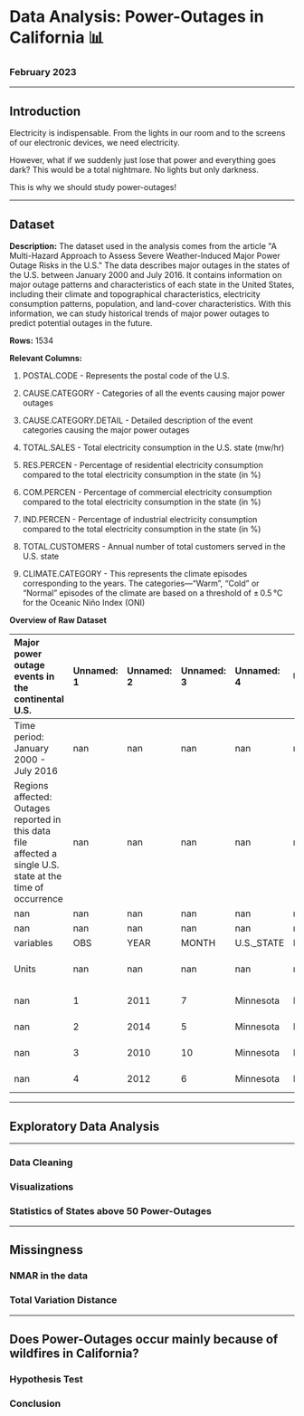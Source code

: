 # Data Analysis: Power-Outages in California 📊

### February 2023

---

## Introduction

Electricity is indispensable. From the lights in our room and to the screens of our electronic devices, we need electricity.

However, what if we suddenly just lose that power and everything goes dark?
This would be a total nightmare. No lights but only darkness. 

This is why we should study power-outages! 

---

## Dataset

**Description:** The dataset used in the analysis comes from the article "A Multi-Hazard Approach to Assess Severe Weather-Induced Major Power Outage Risks in the U.S." The data describes major outages in the states of the U.S. between January 2000 and July 2016. It contains information on major outage patterns and characteristics of each state in the United States, including their climate and topographical characteristics, electricity consumption patterns, population, and land-cover characteristics. With this information, we can study historical trends of major power outages to predict potential outages in the future.

**Rows:** 1534

**Relevant Columns:**

1) POSTAL.CODE - Represents the postal code of the U.S. 

2) CAUSE.CATEGORY - Categories of all the events causing major power outages 

3) CAUSE.CATEGORY.DETAIL - Detailed description of the event categories causing the major power outages

4) TOTAL.SALES - Total electricity consumption in the U.S. state (mw/hr)

5) RES.PERCEN - Percentage of residential electricity consumption compared to the total electricity consumption in the state (in %)

6) COM.PERCEN - Percentage of commercial electricity consumption compared to the total electricity consumption in the state (in %)

7) IND.PERCEN - Percentage of industrial electricity consumption compared to the total electricity consumption in the state (in %)

8) TOTAL.CUSTOMERS - Annual number of total customers served in the U.S. state

9) CLIMATE.CATEGORY - This represents the climate episodes corresponding to the years. The categories—“Warm”, “Cold” or “Normal” episodes of the climate are based on a threshold of ± 0.5 °C for the Oceanic Niño Index (ONI)

**Overview of Raw Dataset**

| Major power outage events in the continental U.S.                                                           | Unnamed: 1   | Unnamed: 2   | Unnamed: 3   | Unnamed: 4   | Unnamed: 5   | Unnamed: 6   | Unnamed: 7         | Unnamed: 8    | Unnamed: 9       | Unnamed: 10                      | Unnamed: 11                  | Unnamed: 12                      | Unnamed: 13                  | Unnamed: 14        | Unnamed: 15           | Unnamed: 16     | Unnamed: 17     | Unnamed: 18    | Unnamed: 19        | Unnamed: 20           | Unnamed: 21           | Unnamed: 22           | Unnamed: 23           | Unnamed: 24   | Unnamed: 25   | Unnamed: 26   | Unnamed: 27   | Unnamed: 28   | Unnamed: 29   | Unnamed: 30   | Unnamed: 31   | Unnamed: 32   | Unnamed: 33   | Unnamed: 34     | Unnamed: 35   | Unnamed: 36   | Unnamed: 37   | Unnamed: 38      | Unnamed: 39    | Unnamed: 40    | Unnamed: 41       | Unnamed: 42   | Unnamed: 43   | Unnamed: 44   | Unnamed: 45   | Unnamed: 46   | Unnamed: 47   | Unnamed: 48   | Unnamed: 49             | Unnamed: 50             | Unnamed: 51             | Unnamed: 52   | Unnamed: 53   | Unnamed: 54   | Unnamed: 55   | Unnamed: 56      |
|:------------------------------------------------------------------------------------------------------------|:-------------|:-------------|:-------------|:-------------|:-------------|:-------------|:-------------------|:--------------|:-----------------|:---------------------------------|:-----------------------------|:---------------------------------|:-----------------------------|:-------------------|:----------------------|:----------------|:----------------|:---------------|:-------------------|:----------------------|:----------------------|:----------------------|:----------------------|:--------------|:--------------|:--------------|:--------------|:--------------|:--------------|:--------------|:--------------|:--------------|:--------------|:----------------|:--------------|:--------------|:--------------|:-----------------|:---------------|:---------------|:------------------|:--------------|:--------------|:--------------|:--------------|:--------------|:--------------|:--------------|:------------------------|:------------------------|:------------------------|:--------------|:--------------|:--------------|:--------------|:-----------------|
| Time period: January 2000 - July 2016                                                                       | nan          | nan          | nan          | nan          | nan          | nan          | nan                | nan           | nan              | nan                              | nan                          | nan                              | nan                          | nan                | nan                   | nan             | nan             | nan            | nan                | nan                   | nan                   | nan                   | nan                   | nan           | nan           | nan           | nan           | nan           | nan           | nan           | nan           | nan           | nan           | nan             | nan           | nan           | nan           | nan              | nan            | nan            | nan               | nan           | nan           | nan           | nan           | nan           | nan           | nan           | nan                     | nan                     | nan                     | nan           | nan           | nan           | nan           | nan              |
| Regions affected: Outages reported in this data file affected a single U.S. state at the time of occurrence | nan          | nan          | nan          | nan          | nan          | nan          | nan                | nan           | nan              | nan                              | nan                          | nan                              | nan                          | nan                | nan                   | nan             | nan             | nan            | nan                | nan                   | nan                   | nan                   | nan                   | nan           | nan           | nan           | nan           | nan           | nan           | nan           | nan           | nan           | nan           | nan             | nan           | nan           | nan           | nan              | nan            | nan            | nan               | nan           | nan           | nan           | nan           | nan           | nan           | nan           | nan                     | nan                     | nan                     | nan           | nan           | nan           | nan           | nan              |
| nan                                                                                                         | nan          | nan          | nan          | nan          | nan          | nan          | nan                | nan           | nan              | nan                              | nan                          | nan                              | nan                          | nan                | nan                   | nan             | nan             | nan            | nan                | nan                   | nan                   | nan                   | nan                   | nan           | nan           | nan           | nan           | nan           | nan           | nan           | nan           | nan           | nan           | nan             | nan           | nan           | nan           | nan              | nan            | nan            | nan               | nan           | nan           | nan           | nan           | nan           | nan           | nan           | nan                     | nan                     | nan                     | nan           | nan           | nan           | nan           | nan              |
| nan                                                                                                         | nan          | nan          | nan          | nan          | nan          | nan          | nan                | nan           | nan              | nan                              | nan                          | nan                              | nan                          | nan                | nan                   | nan             | nan             | nan            | nan                | nan                   | nan                   | nan                   | nan                   | nan           | nan           | nan           | nan           | nan           | nan           | nan           | nan           | nan           | nan           | nan             | nan           | nan           | nan           | nan              | nan            | nan            | nan               | nan           | nan           | nan           | nan           | nan           | nan           | nan           | nan                     | nan                     | nan                     | nan           | nan           | nan           | nan           | nan              |
| variables                                                                                                   | OBS          | YEAR         | MONTH        | U.S._STATE   | POSTAL.CODE  | NERC.REGION  | CLIMATE.REGION     | ANOMALY.LEVEL | CLIMATE.CATEGORY | OUTAGE.START.DATE                | OUTAGE.START.TIME            | OUTAGE.RESTORATION.DATE          | OUTAGE.RESTORATION.TIME      | CAUSE.CATEGORY     | CAUSE.CATEGORY.DETAIL | HURRICANE.NAMES | OUTAGE.DURATION | DEMAND.LOSS.MW | CUSTOMERS.AFFECTED | RES.PRICE             | COM.PRICE             | IND.PRICE             | TOTAL.PRICE           | RES.SALES     | COM.SALES     | IND.SALES     | TOTAL.SALES   | RES.PERCEN    | COM.PERCEN    | IND.PERCEN    | RES.CUSTOMERS | COM.CUSTOMERS | IND.CUSTOMERS | TOTAL.CUSTOMERS | RES.CUST.PCT  | COM.CUST.PCT  | IND.CUST.PCT  | PC.REALGSP.STATE | PC.REALGSP.USA | PC.REALGSP.REL | PC.REALGSP.CHANGE | UTIL.REALGSP  | TOTAL.REALGSP | UTIL.CONTRI   | PI.UTIL.OFUSA | POPULATION    | POPPCT_URBAN  | POPPCT_UC     | POPDEN_URBAN            | POPDEN_UC               | POPDEN_RURAL            | AREAPCT_URBAN | AREAPCT_UC    | PCT_LAND      | PCT_WATER_TOT | PCT_WATER_INLAND |
| Units                                                                                                       | nan          | nan          | nan          | nan          | nan          | nan          | nan                | numeric       | nan              | Day of the week, Month Day, Year | Hour:Minute:Second (AM / PM) | Day of the week, Month Day, Year | Hour:Minute:Second (AM / PM) | nan                | nan                   | nan             | mins            | Megawatt       | nan                | cents / kilowatt-hour | cents / kilowatt-hour | cents / kilowatt-hour | cents / kilowatt-hour | Megawatt-hour | Megawatt-hour | Megawatt-hour | Megawatt-hour | %             | %             | %             | nan           | nan           | nan           | nan             | %             | %             | %             | USD              | USD            | fraction       | %                 | USD           | USD           | %             | %             | nan           | %             | %             | persons per square mile | persons per square mile | persons per square mile | %             | %             | %             | %             | %                |
| nan                                                                                                         | 1            | 2011         | 7            | Minnesota    | MN           | MRO          | East North Central | -0.3          | normal           | Friday, July 1, 2011             | 5:00:00 PM                   | Sunday, July 3, 2011             | 8:00:00 PM                   | severe weather     | nan                   | nan             | 3060            | nan            | 70000              | 11.6                  | 9.18                  | 6.81                  | 9.28                  | 2332915       | 2114774       | 2113291       | 6562520       | 35.54907261   | 32.22502941   | 32.20243138   | 2308736       | 276286        | 10673         | 2595696         | 88.9448       | 10.6440       | 0.4112        | 51268            | 47586          | 1.077375699    | 1.6               | 4802          | 274182        | 1.751391412   | 2.2           | 5348119       | 73.27         | 15.28         | 2279                    | 1700.5                  | 18.2                    | 2.14          | 0.6           | 91.59266587   | 8.407334131   | 5.478742983      |
| nan                                                                                                         | 2            | 2014         | 5            | Minnesota    | MN           | MRO          | East North Central | -0.1          | normal           | Sunday, May 11, 2014             | 6:38:00 PM                   | Sunday, May 11, 2014             | 6:39:00 PM                   | intentional attack | vandalism             | nan             | 1               | nan            | nan                | 12.12                 | 9.71                  | 6.49                  | 9.28                  | 1586986       | 1807756       | 1887927       | 5284231       | 30.03248722   | 34.21038936   | 35.72756376   | 2345860       | 284978        | 9898          | 2640737         | 88.8335       | 10.7916       | 0.3748        | 53499            | 49091          | 1.089792426    | 1.9               | 5226          | 291955        | 1.790001884   | 2.2           | 5457125       | 73.27         | 15.28         | 2279                    | 1700.5                  | 18.2                    | 2.14          | 0.6           | 91.59266587   | 8.407334131   | 5.478742983      |
| nan                                                                                                         | 3            | 2010         | 10           | Minnesota    | MN           | MRO          | East North Central | -1.5          | cold             | Tuesday, October 26, 2010        | 8:00:00 PM                   | Thursday, October 28, 2010       | 10:00:00 PM                  | severe weather     | heavy wind            | nan             | 3000            | nan            | 70000              | 10.87                 | 8.19                  | 6.07                  | 8.15                  | 1467293       | 1801683       | 1951295       | 5222116       | 28.09767152   | 34.50101453   | 37.36598344   | 2300291       | 276463        | 10150         | 2586905         | 88.9206       | 10.6870       | 0.3924        | 50447            | 47287          | 1.066825978    | 2.7               | 4571          | 267895        | 1.706265514   | 2.1           | 5310903       | 73.27         | 15.28         | 2279                    | 1700.5                  | 18.2                    | 2.14          | 0.6           | 91.59266587   | 8.407334131   | 5.478742983      |
| nan                                                                                                         | 4            | 2012         | 6            | Minnesota    | MN           | MRO          | East North Central | -0.1          | normal           | Tuesday, June 19, 2012           | 4:30:00 AM                   | Wednesday, June 20, 2012         | 11:00:00 PM                  | severe weather     | thunderstorm          | nan             | 2550            | nan            | 68200              | 11.79                 | 9.25                  | 6.71                  | 9.19                  | 1851519       | 1941174       | 1993026       | 5787064       | 31.99409925   | 33.54333043   | 34.43932882   | 2317336       | 278466        | 11010         | 2606813         | 88.8954       | 10.6822       | 0.4224        | 51598            | 48156          | 1.071476036    | 0.6               | 5364          | 277627        | 1.932088738   | 2.2           | 5380443       | 73.27         | 15.28         | 2279                    | 1700.5                  | 18.2                    | 2.14          | 0.6           | 91.59266587   | 8.407334131   | 5.478742983      |

---

## Exploratory Data Analysis

---

### Data Cleaning



### Visualizations



### Statistics of States above 50 Power-Outages 

---

## Missingness



### NMAR in the data



### Total Variation Distance

---

## Does Power-Outages occur mainly because of wildfires in California?



### Hypothesis Test 



### Conclusion




